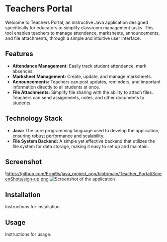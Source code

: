 # Teachers Portal

Welcome to Teachers Portal, an instructive Java application designed specifically for educators to simplify classroom management tasks. 
This tool enables teachers to manage attendance, marksheets, announcements, and file attachments, through a simple and intuitive user interface.

## Features

- **Attendance Management:** Easily track student attendance, mark absences.
- **Marksheet Management:** Create, update, and manage marksheets. 
- **Announcements:** Teachers can post updates, reminders, and important information directly to all students at once.
- **File Attachments:** Simplify file sharing with the ability to attach files. Teachers can send assignments, notes, and other documents to students.

## Technology Stack

- **Java:** The core programming language used to develop the application, ensuring robust performance and scalability.
- **File System Backend:** A simple yet effective backend that utilizes the file system for data storage, making it easy to set up and maintain.


## Screenshot
!https://github.com/Ermi9s/java_project_oop/blob/main/Teacher_Portal/ScreenShots/sign-up.png
![Screenshot of the application](https://github.com/Ermi9s/java_project_oop/blob/main/Teacher_Portal/ScreenShots/sign-up.png)

## Installation

Instructions for installation.

## Usage

Instructions for usage.
